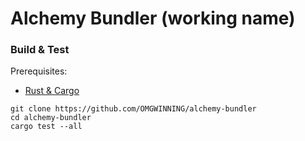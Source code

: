 # Alchemy Bundler (working name)

### Build & Test

Prerequisites:

* [Rust & Cargo](https://rustup.rs/)

```
git clone https://github.com/OMGWINNING/alchemy-bundler
cd alchemy-bundler
cargo test --all
```
